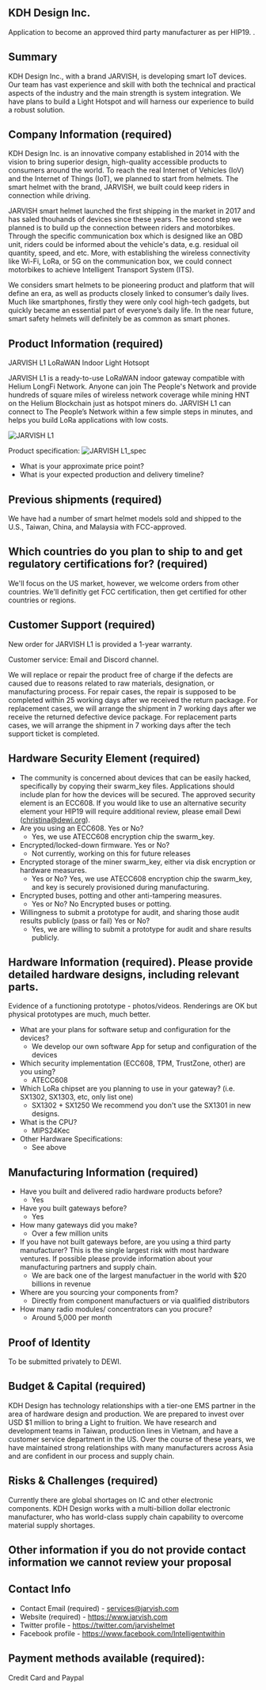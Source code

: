 ## KDH Design Inc. 

Application to become an approved third party manufacturer as per HIP19. .
## Summary
KDH Design Inc., with  a brand JARVISH, is developing smart IoT devices. Our team has vast experience and skill with both the technical and practical aspects of the industry and the main strength is system integration. We have plans to build a Light Hotspot and will harness our experience to build a robust solution. 

## Company Information (required)
KDH Design Inc. is an innovative company established in 2014 with the vision to bring superior design, high-quality accessible  products to consumers around the world. To reach the real Internet of Vehicles (IoV) and the Internet of Things (IoT), we planned to start from helmets. The smart helmet with the brand, JARVISH, we built could keep riders in connection while driving.

JARVISH smart helmet  launched the first shipping in the market in 2017 and has saled thouhands of devices since these years. The second step we planned is to build up the connection between riders and motorbikes. Through the specific communication box which is designed like an OBD unit, riders could be informed about the vehicle's data, e.g. residual oil quantity, speed, and etc. More, with establishing the wireless connectivity like Wi-Fi, LoRa, or 5G on the communication box, we could connect motorbikes to achieve Intelligent Transport System (ITS).

We considers smart helmets to be pioneering product and platform that will define an era, as well as products closely linked to consumer’s daily lives. Much like smartphones, firstly they were only cool high-tech gadgets, but quickly became an essential part of everyone’s daily life. In the near future, smart safety helmets will definitely be as common as smart phones.

## Product Information (required)
JARVISH L1 LoRaWAN Indoor Light Hotsopt

JARVISH L1 is a ready-to-use LoRaWAN indoor gateway compatible with Helium LongFi Network. Anyone can join The People's Network and provide hundreds of square miles of wireless network coverage while mining HNT on the Helium Blockchain just as hotspot miners do. JARVISH L1 can connect to The People’s Network within a few simple steps in minutes, and helps you build LoRa applications with low costs.

![JARVISH L1](https://user-images.githubusercontent.com/22534769/159453687-0edb6269-0440-4ea5-850e-ca68d2775349.jpg)

Product specification:
![JARVISH L1_spec](https://user-images.githubusercontent.com/22534769/159457382-4b005b4d-08e7-4884-82df-66be914d9943.jpg)


* What is your approximate price point? 
* What is your expected production and delivery timeline? 

## Previous shipments (required)
We have had a number of smart helmet models sold and shipped to the U.S., Taiwan, China, and Malaysia with FCC-approved.

## Which countries do you plan to ship to and get regulatory certifications for? (required) 
We'll focus on the US market, however, we welcome orders from other countries. We'll definitly get FCC certification, then get certified for other countries or regions.

## Customer Support (required)
New order for JARVISH L1 is provided a 1-year warranty.

Customer service: Email and Discord channel.

We will replace or repair the product free of charge if the defects are caused due to reasons related to raw materials, designation, or manufacturing process. For repair cases, the repair is supposed to be completed within 25 working days after we received the return package. For replacement cases, we will arrange the shipment in 7 working days after we receive the returned defective device package. For replacement parts cases, we will arrange the shipment in 7 working days after the tech support ticket is completed.

## Hardware Security Element (required)
* The community is concerned about devices that can be easily hacked, specifically by copying their swarm_key files. Applications should include plan for how the devices will be secured. The approved security element is an ECC608. If you would like to use an alternative security element your HIP19 will require additional review, please email Dewi (christina@dewi.org).
* Are you using an ECC608. Yes or No? 
  * Yes, we use ATECC608 encryption chip the swarm_key.
* Encrypted/locked-down firmware. Yes or No? 
  * Not currently, working on this for future releases
* Encrypted storage of the miner swarm_key, either via disk encryption or hardware measures. 
  * Yes or No? Yes, we use ATECC608 encryption chip the swarm_key, and key is securely provisioned during manufacturing.
* Encrypted buses, potting and other anti-tampering measures. 
  * Yes or No? No Encrypted buses or potting.
* Willingness to submit a prototype for audit, and sharing those audit results publicly (pass or fail) Yes or No? 
  * Yes, we are willing to submit a prototype for audit and share results publicly.

## Hardware Information (required). Please provide detailed hardware designs, including relevant parts.
Evidence of a functioning prototype - photos/videos. Renderings are OK but physical prototypes are much, much better. 
* What are your plans for software setup and configuration for the devices?
  * We develop our own software App for setup and configuration of the devices
* Which security implementation (ECC608, TPM, TrustZone, other) are you using? 
  * ATECC608
* Which LoRa chipset are you planning to use in your gateway? (i.e. SX1302, SX1303, etc, only list one) 
  * SX1302 + SX1250
We recommend you don't use the SX1301 in new designs. 
* What is the CPU?
  * MIPS24Kec
* Other Hardware Specifications: 
  * See above

## Manufacturing Information (required)
* Have you built and delivered radio hardware products before? 
  * Yes
* Have you built gateways before? 
  * Yes
* How many gateways did you make? 
  * Over a few million units
* If you have not built gateways before, are you using a third party manufacturer? This is the single largest risk with most hardware ventures. If possible please provide information about your manufacturing partners and supply chain. 
  * We are back one of the largest manufactuer in the world with $20 billions in revenue 
* Where are you sourcing your components from? 
  * Directly from component manufactuers or via qualified distributors
* How many radio modules/ concentrators can you procure? 
  * Around 5,000 per month

## Proof of Identity
To be submitted privately to DEWI.

## Budget & Capital (required)
KDH Design has technology relationships with a tier-one EMS  partner in the area of hardware design and production. We are prepared to invest over USD $1 million to bring a Light to fruition. We have research and development teams in Taiwan,  production lines in Vietnam, and have a customer service department in the US. Over the course of these years, we have maintained strong relationships with many manufacturers across Asia and are confident in our process and supply chain.

## Risks & Challenges (required)
Currently there are global shortages on IC and other electronic components. KDH Design works with a multi-billion dollar electronic manufacturer, who has world-class supply chain capability to overcome material supply shortages.

## Other information if you do not provide contact information we cannot review your proposal
## Contact Info 
* Contact Email (required) - services@jarvish.com
* Website (required) - https://www.jarvish.com
* Twitter profile - https://twitter.com/jarvishelmet
* Facebook profile - https://www.facebook.com/Intelligentwithin


## Payment methods available (required):
Credit Card and Paypal
